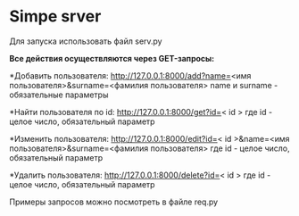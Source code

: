 # Simpe srver

Для запуска использовать файл
serv.py

**Все действия осуществляются через GET-запросы:**

*Добавить пользователя:
http://127.0.0.1:8000/add?name=<имя пользователя>&surname=<фамилия пользователя>
name и surname - обязательные параметры

*Найти пользователя по id:
http://127.0.0.1:8000/get?id=< id >
где id - целое число, обязательный параметр

*Изменить пользователя:
http://127.0.0.1:8000/edit?id=< id >&name=<имя пользователя>&surname=<фамилия пользователя>
где id - целое число, обязательный параметр

*Удалить пользователя:
http://127.0.0.1:8000/delete?id=< id >
где id - целое число, обязательный параметр

Примеры запросов можно посмотреть в файле
req.py

